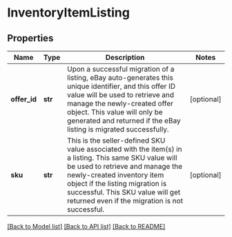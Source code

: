 # InventoryItemListing

## Properties
Name | Type | Description | Notes
------------ | ------------- | ------------- | -------------
**offer_id** | **str** | Upon a successful migration of a listing, eBay auto-generates this unique identifier, and this offer ID value will be used to retrieve and manage the newly-created offer object. This value will only be generated and returned if the eBay listing is migrated successfully. | [optional] 
**sku** | **str** | This is the seller-defined SKU value associated with the item(s) in a listing. This same SKU value will be used to retrieve and manage the newly-created inventory item object if the listing migration is successful. This SKU value will get returned even if the migration is not successful. | [optional] 

[[Back to Model list]](../README.md#documentation-for-models) [[Back to API list]](../README.md#documentation-for-api-endpoints) [[Back to README]](../README.md)

